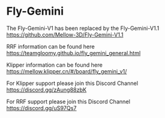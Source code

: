 # Fly-Gemini

The Fly-Gemini-V1 has been replaced by the Fly-Gemini-V1.1 https://github.com/Mellow-3D/Fly-Gemini-V1.1

RRF information can be found here https://teamgloomy.github.io/fly_gemini_general.html

Klipper information can be found here https://mellow.klipper.cn/#/board/fly_gemini_v1/

For Klipper support please join this Discord Channel https://discord.gg/zAung88zbK

For RRF support please join this Discord Channel https://discord.gg/uS97Qs7

